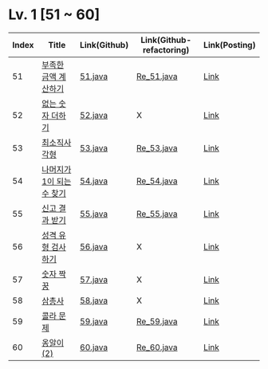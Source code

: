 # Lv. 1 \[51 ~ 60]

| Index | Title | Link(Github) | Link(Github-refactoring) | Link(Posting) |
|----|----|----|----|----|
| 51 | [부족한 금액 계산하기](https://school.programmers.co.kr/learn/courses/30/lessons/82612) | [51.java](https://github.com/2384320/Programmers-Algorithm/blob/main/Lv.1/51~60/51.java) | [Re_51.java](https://github.com/2384320/Programmers-Algorithm/blob/main/Lv.1/51~60/Re_51.java) | [Link](https://swift-badge-161.notion.site/Lv-1-51-2c2cde2a76d9465cac8811bd25a26cf2) |
| 52 | [없는 숫자 더하기](https://school.programmers.co.kr/learn/courses/30/lessons/86051) | [52.java](https://github.com/2384320/Programmers-Algorithm/blob/main/Lv.1/51~60/52.java) | X | [Link](https://swift-badge-161.notion.site/Lv-1-52-93ad486982404a0c9001920674352e82) |
| 53 | [최소직사각형](https://school.programmers.co.kr/learn/courses/30/lessons/86491) | [53.java](https://github.com/2384320/Programmers-Algorithm/blob/main/Lv.1/51~60/53.java) | [Re_53.java](https://github.com/2384320/Programmers-Algorithm/blob/main/Lv.1/51~60/Re_53.java) | [Link](https://swift-badge-161.notion.site/Lv-1-53-ee8411aab5bc4b58a8e352624836b6f3) |
| 54 | [나머지가 1이 되는 수 찾기](https://school.programmers.co.kr/learn/courses/30/lessons/87389) | [54.java](https://github.com/2384320/Programmers-Algorithm/blob/main/Lv.1/51~60/54.java) | [Re_54.java](https://github.com/2384320/Programmers-Algorithm/blob/main/Lv.1/51~60/Re_54.java) | [Link](https://swift-badge-161.notion.site/Lv-1-54-1-0c1c6bfa4d5d4eb69c692db371ce541d) |
| 55 | [신고 결과 받기](https://school.programmers.co.kr/learn/courses/30/lessons/92334) | [55.java](https://github.com/2384320/Programmers-Algorithm/blob/main/Lv.1/51~60/55.java) | [Re_55.java](https://github.com/2384320/Programmers-Algorithm/blob/main/Lv.1/51~60/Re_55.java) | [Link](https://swift-badge-161.notion.site/Lv-1-55-92a4e5fce527403dae59876633321ff1) |
| 56 | [성격 유형 검사하기](https://school.programmers.co.kr/learn/courses/30/lessons/118666) | [56.java](https://github.com/2384320/Programmers-Algorithm/blob/main/Lv.1/51~60/56.java) | X | [Link](https://swift-badge-161.notion.site/Lv-1-56-0f94979bbe5e44c8a89f97de3863e260) |
| 57 | [숫자 짝꿍](https://school.programmers.co.kr/learn/courses/30/lessons/131128) | [57.java](https://github.com/2384320/Programmers-Algorithm/blob/main/Lv.1/51~60/57.java) | X | [Link](https://swift-badge-161.notion.site/Lv-1-57-80aa899e97644c48afdd224d659d603a) |
| 58 | [삼총사](https://school.programmers.co.kr/learn/courses/30/lessons/131705) | [58.java](https://github.com/2384320/Programmers-Algorithm/blob/main/Lv.1/51~60/58.java) | X | [Link](https://swift-badge-161.notion.site/Lv-1-58-0975a7099b824e6b8910d7dfbf158ddc) |
| 59 | [콜라 문제](https://school.programmers.co.kr/learn/courses/30/lessons/132267) | [59.java](https://github.com/2384320/Programmers-Algorithm/blob/main/Lv.1/51~60/59.java) | [Re_59.java](https://github.com/2384320/Programmers-Algorithm/blob/main/Lv.1/51~60/Re_59.java) | [Link](https://swift-badge-161.notion.site/Lv-1-59-927ed42a0cc841b4b2c559836e3df7d8) |
| 60 | [옹알이 (2)](https://school.programmers.co.kr/learn/courses/30/lessons/133499) | [60.java](https://github.com/2384320/Programmers-Algorithm/blob/main/Lv.1/51~60/60.java) | [Re_60.java](https://github.com/2384320/Programmers-Algorithm/blob/main/Lv.1/51~60/Re_60.java) | [Link](https://swift-badge-161.notion.site/Lv-1-60-2-12f20d7e80e94cbcac631dbd5238e634) |